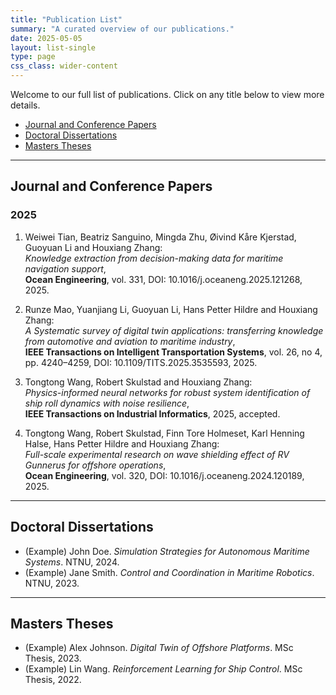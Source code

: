 ```yaml
---
title: "Publication List"
summary: "A curated overview of our publications."
date: 2025-05-05
layout: list-single
type: page
css_class: wider-content
---
```


Welcome to our full list of publications. Click on any title below to view more details.

- [Journal and Conference Papers](#journal)
- [Doctoral Dissertations](#doctoral)
- [Masters Theses](#masters)

---

## <span id="journal">Journal and Conference Papers</span>

### 2025

1. Weiwei Tian, Beatriz Sanguino, Mingda Zhu, Øivind Kåre Kjerstad, Guoyuan Li and Houxiang Zhang:  
   *Knowledge extraction from decision-making data for maritime navigation support*,  
   **Ocean Engineering**, vol. 331, DOI: 10.1016/j.oceaneng.2025.121268, 2025.

2. Runze Mao, Yuanjiang Li, Guoyuan Li, Hans Petter Hildre and Houxiang Zhang:  
   *A Systematic survey of digital twin applications: transferring knowledge from automotive and aviation to maritime industry*,  
   **IEEE Transactions on Intelligent Transportation Systems**, vol. 26, no 4, pp. 4240–4259, DOI: 10.1109/TITS.2025.3535593, 2025.

3. Tongtong Wang, Robert Skulstad and Houxiang Zhang:  
   *Physics-informed neural networks for robust system identification of ship roll dynamics with noise resilience*,  
   **IEEE Transactions on Industrial Informatics**, 2025, accepted.

4. Tongtong Wang, Robert Skulstad, Finn Tore Holmeset, Karl Henning Halse, Hans Petter Hildre and Houxiang Zhang:  
   *Full-scale experimental research on wave shielding effect of RV Gunnerus for offshore operations*,  
   **Ocean Engineering**, vol. 320, DOI: 10.1016/j.oceaneng.2024.120189, 2025.

---

## <span id="doctoral">Doctoral Dissertations</span>

- (Example) John Doe. *Simulation Strategies for Autonomous Maritime Systems*. NTNU, 2024.  
- (Example) Jane Smith. *Control and Coordination in Maritime Robotics*. NTNU, 2023.

---

## <span id="masters">Masters Theses</span>

- (Example) Alex Johnson. *Digital Twin of Offshore Platforms*. MSc Thesis, 2023.  
- (Example) Lin Wang. *Reinforcement Learning for Ship Control*. MSc Thesis, 2022.
